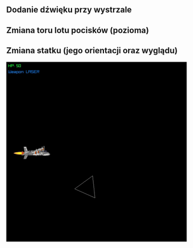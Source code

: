 ## Dodanie dźwięku przy wystrzale
## Zmiana toru lotu pocisków (pozioma)
## Zmiana statku (jego orientacji oraz wyglądu)
![Podgląd gry](asteroids_demo.gif)
